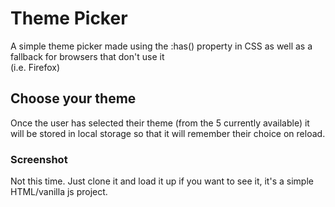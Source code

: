 # Theme Picker

A simple theme picker made using the :has() property in CSS
as well as a fallback for browsers that don't use it <br>
(i.e. Firefox)

## Choose your theme

Once the user has selected their theme (from the 5 currently available)
it will be stored in local storage so that it will remember their choice on reload.

### Screenshot

Not this time. Just clone it and load it up if you want to see it, it's a simple HTML/vanilla js project.
